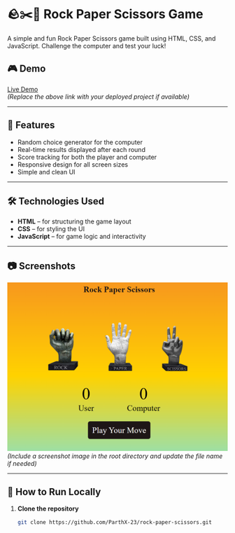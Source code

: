 # 🪨✂️📄 Rock Paper Scissors Game

A simple and fun Rock Paper Scissors game built using HTML, CSS, and JavaScript. Challenge the computer and test your luck!

## 🎮 Demo

[Live Demo](https://parthx-23.github.io/rock-paper-scissors)  
*(Replace the above link with your deployed project if available)*

---

## 🚀 Features

-  Random choice generator for the computer
-  Real-time results displayed after each round
-  Score tracking for both the player and computer
-  Responsive design for all screen sizes
-  Simple and clean UI

---

## 🛠️ Technologies Used

- **HTML** – for structuring the game layout
- **CSS** – for styling the UI
- **JavaScript** – for game logic and interactivity

---

## 📷 Screenshots

![Game Screenshot](Screenshot.png)  
*(Include a screenshot image in the root directory and update the file name if needed)*

---

## 📂 How to Run Locally

1. **Clone the repository**
   ```bash
   git clone https://github.com/ParthX-23/rock-paper-scissors.git
